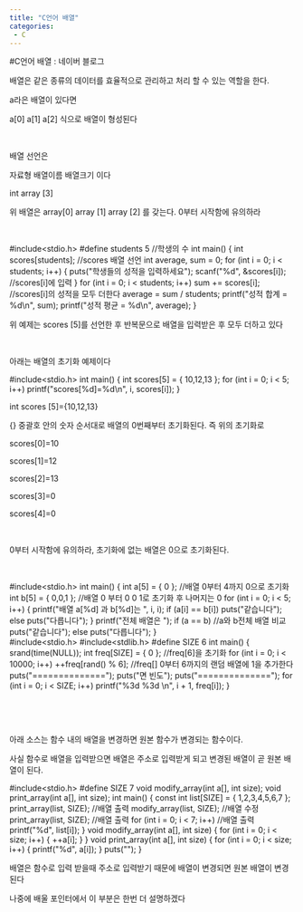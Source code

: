```yaml
---
title: "C언어 배열"
categories:
 - C
---
```

#C언어 배열 : 네이버 블로그
<div class="wrap_rabbit pcol2 _param(1) _postViewArea221549396875" id="post-view221549396875">
<!-- Rabbit HTML --><div class="se-viewer se-theme-default" lang="ko-KR">
<!-- SE_DOC_HEADER_END -->
<div class="se-main-container">
<div class="se-component se-text se-l-default" id="SE-e49438cf-34bd-490a-966e-737c12258eb6">
<div class="se-component-content">
<div class="se-section se-section-text se-l-default">
<div class="se-module se-module-text"><!-- SE-TEXT { --><p class="se-text-paragraph se-text-paragraph-align-" id="SE-3cc02c41-f821-4eb8-b95f-c1d0ddf02997" style=""><span class="se-fs- se-ff-" id="SE-422c5c37-be7f-4163-915c-5fa43fb3f73c" style="">배열은 같은 종류의 데이터를 효율적으로 관리하고 처리 할 수 있는 역할을 한다.</span></p><!-- } SE-TEXT --><!-- SE-TEXT { --><p class="se-text-paragraph se-text-paragraph-align-" id="SE-90fb8960-e847-4e07-83a2-2d8eaf380a2c" style=""><span class="se-fs- se-ff-" id="SE-debdd5b4-22c5-4a93-bb01-63a948d5d54a" style="">a라은 배열이 있다면 </span></p><!-- } SE-TEXT --><!-- SE-TEXT { --><p class="se-text-paragraph se-text-paragraph-align-" id="SE-bb52cc58-bb6e-49ba-af13-ce9252cd84bb" style=""><span class="se-fs- se-ff-" id="SE-17310f81-cb67-41c7-b8b0-b9c3bc9df02c" style="">a[0] a[1] a[2] 식으로 배열이 형성된다</span></p><!-- } SE-TEXT --><!-- SE-TEXT { --><p class="se-text-paragraph se-text-paragraph-align-" id="SE-71a1e593-b5bd-4a43-8689-370a24bf7218" style=""><span class="se-fs- se-ff-" id="SE-4f6ce478-e106-489e-bc75-ae33d0adef36" style="">​</span></p><!-- } SE-TEXT --><!-- SE-TEXT { --><p class="se-text-paragraph se-text-paragraph-align-" id="SE-fb0314c3-ef23-4b11-9d78-dc350b47d305" style=""><span class="se-fs- se-ff-" id="SE-08d6a24b-acbe-440b-8732-f8355d9e95cf" style="">배열 선언은 </span></p><!-- } SE-TEXT --><!-- SE-TEXT { --><p class="se-text-paragraph se-text-paragraph-align-" id="SE-69280c6e-7584-4cd4-9a75-66b1e5fd4d68" style=""><span class="se-fs- se-ff-" id="SE-07f6d725-5350-4a82-99be-31d28e0d123e" style="">자료형 배열이름 배열크기 이다</span></p><!-- } SE-TEXT --><!-- SE-TEXT { --><p class="se-text-paragraph se-text-paragraph-align-" id="SE-1f83a6bf-9979-4a6e-80b2-b6fc43568557" style=""><span class="se-fs- se-ff-" id="SE-a66d6a14-2490-477f-ab6c-cfda5813f5cf" style="">int array [3]</span></p><!-- } SE-TEXT --><!-- SE-TEXT { --><p class="se-text-paragraph se-text-paragraph-align-" id="SE-cb1f1c5a-53d1-4489-9154-76048b572402" style=""><span class="se-fs- se-ff-" id="SE-b666da48-0e08-4412-836c-c94312cb60ac" style="">위 배열은 array[0] array [1] array [2] 를 갖는다. 0부터 시작함에 유의하라</span></p><!-- } SE-TEXT --><!-- SE-TEXT { --><p class="se-text-paragraph se-text-paragraph-align-" id="SE-3738efbb-7909-4946-b926-aa26638d9fe1" style=""><span class="se-fs- se-ff-" id="SE-1dd20bec-3d56-4a31-bab0-a0c8dddcbc08" style="">​</span></p><!-- } SE-TEXT --></div>
</div>
</div>
</div> <div class="se-component se-code se-l-default" id="SE-88753733-117f-476d-8d5e-d8e3381bf791">
<div class="se-component-content">
<div class="se-section se-section-code se-l-default">
<div class="se-module se-module-code se-fs-fs13">
<div class="se-code-source">
<div class="__se_code_view language-javascript">#include&lt;stdio.h&gt;
#define students 5 //학생의 수
int main() {
	int scores[students]; //scores 배열 선언
	int average, sum = 0;
	for (int i = 0; i &lt; students; i++)
	{
		puts("학생들의 성적을 입력하세요");
		scanf("%d", &amp;scores[i]); //scores[i]에 입력
	}
	for (int i = 0; i &lt; students; i++)
		sum += scores[i]; //scores[i]의 성적을 모두 더한다
	average = sum / students;
	printf("성적 합계 = %d\n", sum);
	printf("성적 평균 = %d\n", average);
}
</div>
</div>
</div>
</div>
</div>
<script class="__se_module_data" data-module='{"type":"v2_code", "id" : "SE-88753733-117f-476d-8d5e-d8e3381bf791"}' type="text/data"></script>
</div> <div class="se-component se-text se-l-default" id="SE-b73d0aa3-9421-4646-9939-d8a7e033d163">
<div class="se-component-content">
<div class="se-section se-section-text se-l-default">
<div class="se-module se-module-text"><!-- SE-TEXT { --><p class="se-text-paragraph se-text-paragraph-align-" id="SE-bc504037-f425-4c63-a5bf-8eda576310e8" style=""><span class="se-fs- se-ff-" id="SE-b282a2ea-70ba-4659-9b2b-9d96daeb5922" style="">위 예제는 scores [5]를 선언한 후 반복문으로 배열을 입력받은 후 모두 더하고 있다</span></p><!-- } SE-TEXT --><!-- SE-TEXT { --><p class="se-text-paragraph se-text-paragraph-align-" id="SE-dcc31791-956f-47ea-abe7-644d4c94de59" style=""><span class="se-fs- se-ff-" id="SE-130ff5c1-2635-47b6-a714-2e1960ca9823" style="">​</span></p><!-- } SE-TEXT --><!-- SE-TEXT { --><p class="se-text-paragraph se-text-paragraph-align-" id="SE-219a2b91-f88c-497e-a962-711f77633dab" style=""><span class="se-fs- se-ff-" id="SE-143de780-3133-40da-9617-cf6fd85bf8c6" style="">아래는 배열의 초기화 예제이다</span></p><!-- } SE-TEXT --></div>
</div>
</div>
</div> <div class="se-component se-code se-l-default" id="SE-20df446f-5e15-469a-ade1-9a3635bb6604">
<div class="se-component-content">
<div class="se-section se-section-code se-l-default">
<div class="se-module se-module-code se-fs-fs13">
<div class="se-code-source">
<div class="__se_code_view language-javascript">#include&lt;stdio.h&gt;
int main() {
	int scores[5] = { 10,12,13 };
	for (int i = 0; i &lt; 5; i++)
		printf("scores[%d]=%d\n", i, scores[i]);
}</div>
</div>
</div>
</div>
</div>
<script class="__se_module_data" data-module='{"type":"v2_code", "id" : "SE-20df446f-5e15-469a-ade1-9a3635bb6604"}' type="text/data"></script>
</div> <div class="se-component se-text se-l-default" id="SE-adf5410b-cff0-4c04-9e4d-971e17461b2b">
<div class="se-component-content">
<div class="se-section se-section-text se-l-default">
<div class="se-module se-module-text"><!-- SE-TEXT { --><p class="se-text-paragraph se-text-paragraph-align-" id="SE-f1bc2c2e-9879-4ef7-bed8-98ce12d81bda" style=""><span class="se-fs- se-ff-" id="SE-47bbfec4-85db-4071-97a5-f27adbcc8220" style="">int scores [5]={10,12,13}</span></p><!-- } SE-TEXT --><!-- SE-TEXT { --><p class="se-text-paragraph se-text-paragraph-align-" id="SE-4d5cb62e-259d-46d5-b23b-b64ad773cdc6" style=""><span class="se-fs- se-ff-" id="SE-676e91a4-a2c3-487d-a1a5-edc2d559319e" style="">{} 중괄호 안의 숫자 순서대로 배열의 0번째부터 초기화된다. 즉 위의 초기화로</span></p><!-- } SE-TEXT --><!-- SE-TEXT { --><p class="se-text-paragraph se-text-paragraph-align-" id="SE-6d52630c-9401-4e4a-97c7-22b4f20e2894" style=""><span class="se-fs- se-ff-" id="SE-7b6d3e86-5ed9-4284-aab3-fcf18ea16e1d" style="">scores[0]=10</span></p><!-- } SE-TEXT --><!-- SE-TEXT { --><p class="se-text-paragraph se-text-paragraph-align-" id="SE-95a98ac2-fa6e-4144-9319-33b98fb08120" style=""><span class="se-fs- se-ff-" id="SE-7da5dce0-2d8f-47f3-95cc-5aa78e3bcbac" style="">scores[1]=12</span></p><!-- } SE-TEXT --><!-- SE-TEXT { --><p class="se-text-paragraph se-text-paragraph-align-" id="SE-9b096e56-ac16-41f3-ad3d-fb1260b17367" style=""><span class="se-fs- se-ff-" id="SE-11b75826-2d46-42c4-8d0d-03b53edbc384" style="">scores[2]=13</span></p><!-- } SE-TEXT --><!-- SE-TEXT { --><p class="se-text-paragraph se-text-paragraph-align-" id="SE-c98d5fef-4c34-4178-8e69-09cbced82fe0" style=""><span class="se-fs- se-ff-" id="SE-38773f06-fd35-45f1-8c0f-a6feb133f2a4" style="">scores[3]=0</span></p><!-- } SE-TEXT --><!-- SE-TEXT { --><p class="se-text-paragraph se-text-paragraph-align-" id="SE-46fe4ef8-83fc-4994-8a83-59eeed45e273" style=""><span class="se-fs- se-ff-" id="SE-59b28957-9d34-4033-9907-2a06aa49f26b" style="">scores[4]=0</span></p><!-- } SE-TEXT --><!-- SE-TEXT { --><p class="se-text-paragraph se-text-paragraph-align-" id="SE-7020c48c-6bf6-495e-a0be-10d40174a239" style=""><span class="se-fs- se-ff-" id="SE-d3d50021-a2bc-4ae6-a60e-51abd930ca12" style="">​</span></p><!-- } SE-TEXT --><!-- SE-TEXT { --><p class="se-text-paragraph se-text-paragraph-align-" id="SE-d931e177-ae97-4e4c-b282-656316c215f2" style=""><span class="se-fs- se-ff-" id="SE-54cff73a-7639-4e3e-88c8-60197810bec6" style="">0부터 시작함에 유의하라, 초기화에 없는 배열은 0으로 초기화된다.</span></p><!-- } SE-TEXT --><!-- SE-TEXT { --><p class="se-text-paragraph se-text-paragraph-align-" id="SE-3e404305-ce2a-4db3-9d96-2c63daf4be8b" style=""><span class="se-fs- se-ff-" id="SE-6d65e2a8-4c78-4d74-97b8-aa44f06e4f6a" style="">​</span></p><!-- } SE-TEXT --></div>
</div>
</div>
</div> <div class="se-component se-code se-l-default" id="SE-9e96b7ef-be94-468c-9e11-58249a395d92">
<div class="se-component-content">
<div class="se-section se-section-code se-l-default">
<div class="se-module se-module-code se-fs-fs13">
<div class="se-code-source">
<div class="__se_code_view language-javascript">#include&lt;stdio.h&gt;
int main() {
	int a[5] = { 0 }; //배열 0부터 4까지 0으로 초기화
	int b[5] = { 0,0,1 }; //배열 0 부터 0 0 1로 초기화 후 나머지는 0
	for (int i = 0; i &lt; 5; i++)
	{
		printf("배열 a[%d] 과 b[%d]는 ", i, i);
		if (a[i] == b[i])
			puts("같습니다");
		else
			puts("다릅니다");
	}
	printf("전체 배열은 ");
	if (a == b) //a와 b전체 배열 비교
		puts("같습니다");
	else
		puts("다릅니다");
}</div>
</div>
</div>
</div>
</div>
<script class="__se_module_data" data-module='{"type":"v2_code", "id" : "SE-9e96b7ef-be94-468c-9e11-58249a395d92"}' type="text/data"></script>
</div> <div class="se-component se-code se-l-default" id="SE-e3e1cee4-7ebe-4e12-a8a0-86a437d192c3">
<div class="se-component-content">
<div class="se-section se-section-code se-l-default">
<div class="se-module se-module-code se-fs-fs13">
<div class="se-code-source">
<div class="__se_code_view language-javascript">#include&lt;stdio.h&gt;
#include&lt;stdlib.h&gt;
#define SIZE 6 
int main() {
	srand(time(NULL));
	int freq[SIZE] = { 0 }; //freq[6]을 초기화
	for (int i = 0; i &lt; 10000; i++)
		++freq[rand() % 6]; //freq[] 0부터 6까지의 랜덤 배열에 1을 추가한다
	puts("==============");
	puts("면 빈도");
	puts("==============");
	for (int i = 0; i &lt; SIZE; i++)
		printf("%3d %3d \n", i + 1, freq[i]);
}</div>
</div>
</div>
</div>
</div>
<script class="__se_module_data" data-module='{"type":"v2_code", "id" : "SE-e3e1cee4-7ebe-4e12-a8a0-86a437d192c3"}' type="text/data"></script>
</div> <div class="se-component se-text se-l-default" id="SE-4c68e15a-2918-47f1-9b9d-fbde5e18bae4">
<div class="se-component-content">
<div class="se-section se-section-text se-l-default">
<div class="se-module se-module-text"><!-- SE-TEXT { --><p class="se-text-paragraph se-text-paragraph-align-" id="SE-d71e317a-dc1f-4c3e-90ef-c5fa252a3be1" style=""><span class="se-fs- se-ff-" id="SE-ae21b3a7-9796-40cb-818c-9fccf11b852b" style="">​</span></p><!-- } SE-TEXT --><!-- SE-TEXT { --><p class="se-text-paragraph se-text-paragraph-align-" id="SE-9b66fc51-d821-4221-8197-66b431700d21" style=""><span class="se-fs- se-ff-" id="SE-822af41a-8309-4896-ac8b-3bbb632f1b87" style="">​</span></p><!-- } SE-TEXT --><!-- SE-TEXT { --><p class="se-text-paragraph se-text-paragraph-align-" id="SE-e37a288c-bb1b-4b97-bdac-66a093e8f68b" style=""><span class="se-fs- se-ff-" id="SE-85d66662-3a1c-4d14-9765-5ee0220188e2" style="">아래 소스는  함수 내의 배열을 변경하면 원본 함수가 변경되는 함수이다.</span></p><!-- } SE-TEXT --><!-- SE-TEXT { --><p class="se-text-paragraph se-text-paragraph-align-" id="SE-75ab3dab-ff53-441c-9db5-771be5b127e0" style=""><span class="se-fs- se-ff-" id="SE-08647a38-210c-4d93-9f38-4be7fe3a3204" style="">사실 함수로 배열을 입력받으면 배열은 주소로 입력받게 되고 변경된 배열이 곧 원본 배열이 된다.</span></p><!-- } SE-TEXT --></div>
</div>
</div>
</div> <div class="se-component se-code se-l-default" id="SE-d8f80c2a-68cf-4cc8-9b2b-7bd8199808df">
<div class="se-component-content">
<div class="se-section se-section-code se-l-default">
<div class="se-module se-module-code se-fs-fs13">
<div class="se-code-source">
<div class="__se_code_view language-javascript">#include&lt;stdio.h&gt;
#define SIZE 7
void modify_array(int a[], int size);
void print_array(int a[], int size);
int main() {
	const int list[SIZE] = { 1,2,3,4,5,6,7 };
	print_array(list, SIZE); //배열 출력
	modify_array(list, SIZE); //배열 수정
	print_array(list, SIZE); //배열 출력
	for (int i = 0; i &lt; 7; i++) //배열 출력
		printf("%d", list[i]);
}
void modify_array(int a[], int size) {
	for (int i = 0; i &lt; size; i++)
	{
		++a[i];
	}
}
void print_array(int a[], int size) {
	for (int i = 0; i &lt; size; i++)
	{
		printf("%d", a[i]);
	}
	puts("");
}</div>
</div>
</div>
</div>
</div>
<script class="__se_module_data" data-module='{"type":"v2_code", "id" : "SE-d8f80c2a-68cf-4cc8-9b2b-7bd8199808df"}' type="text/data"></script>
</div> <div class="se-component se-text se-l-default" id="SE-e395fa3e-ef17-4274-809f-a32be9087418">
<div class="se-component-content">
<div class="se-section se-section-text se-l-default">
<div class="se-module se-module-text"><!-- SE-TEXT { --><p class="se-text-paragraph se-text-paragraph-align-" id="SE-1a10fc8e-7e15-4240-9d59-72408680abd2" style=""><span class="se-fs- se-ff-" id="SE-07bc4899-5616-45a3-a856-47246613939a" style="">배열은 함수로 입력 받을때 주소로 입력받기 때문에 배열이 변경되면 원본 배열이 변경된다</span></p><!-- } SE-TEXT --><!-- SE-TEXT { --><p class="se-text-paragraph se-text-paragraph-align-" id="SE-93cd77be-f925-4f68-8868-25a5c8f1ce7f" style=""><span class="se-fs- se-ff-" id="SE-b71db6a4-afbb-44a5-a91e-25954372ade1" style="">나중에 배울 포인터에서 이 부분은 한번 더 설명하겠다</span></p><!-- } SE-TEXT --></div>
</div>
</div>
</div> </div>
</div>
</div>
